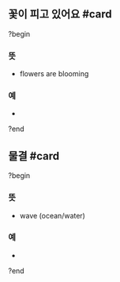 ## 꽃이 피고 있어요 #card
?begin
### 뜻
- flowers are blooming
### 예
-
<!--SR:!2025-07-04,4,230-->
?end


## 물결 #card
?begin
### 뜻
- wave (ocean/water)
### 예
-
?end

